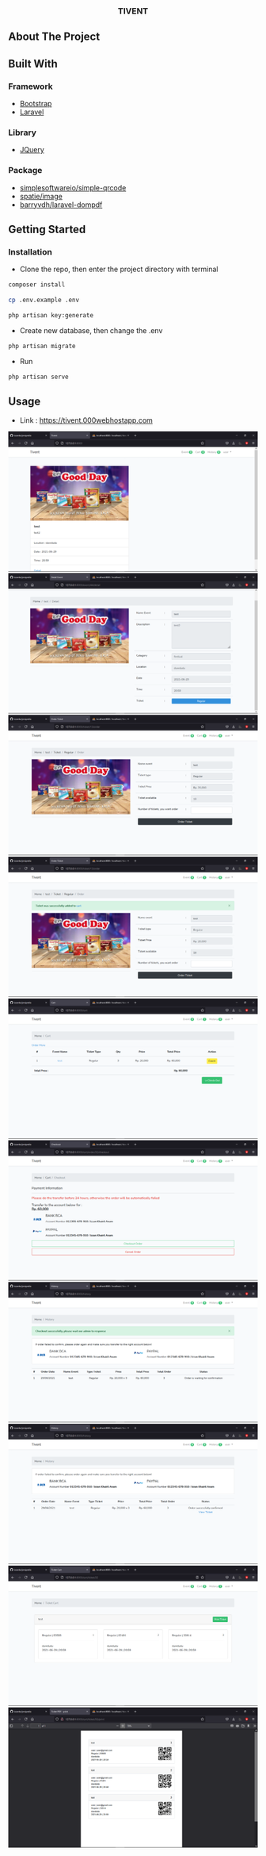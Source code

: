 <!-- PROJECT LOGO -->
<p align="center">
  <h3 align="center">TIVENT</h3>
</p>

<!-- ABOUT THE PROJECT -->
## About The Project

## Built With

### Framework

* [Bootstrap](https://getbootstrap.com)
* [Laravel](https://laravel.com)

### Library

* [JQuery](https://jquery.com)

### Package

* [simplesoftwareio/simple-qrcode](https://github.com/SimpleSoftwareIO/simple-qrcode)
* [spatie/image](https://github.com/spatie/image)
* [barryvdh/laravel-dompdf](https://github.com/barryvdh/laravel-dompdf)

<!-- GETTING STARTED -->
## Getting Started

### Installation

* Clone the repo, then enter the project directory with terminal
```sh
composer install
```
```sh
cp .env.example .env
```
```sh
php artisan key:generate
```
* Create new database, then change the .env
```sh
php artisan migrate
```
* Run
```sh
php artisan serve
```

<!-- USAGE EXAMPLES -->
## Usage

* Link : https://tivent.000webhostapp.com

<img src="public/ss/ss1.png" alt="ss1">
<img src="public/ss/ss2.png" alt="ss2">
<img src="public/ss/ss3.png" alt="ss3">
<img src="public/ss/ss4.png" alt="ss4">
<img src="public/ss/ss5.png" alt="ss5">
<img src="public/ss/ss6.png" alt="ss6">
<img src="public/ss/ss7.png" alt="ss7">
<img src="public/ss/ss8.png" alt="ss8">
<img src="public/ss/ss9.png" alt="ss9">
<img src="public/ss/ss10.png" alt="ss10">




